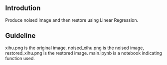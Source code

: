 ## Introdution

Produce noised image and then restore using Linear Regression.

## Guideline

xihu.png is the original image, noised_xihu.png is the noised image, restored_xihu.png is the restored image. main.ipynb is a notebook indicating function used.
